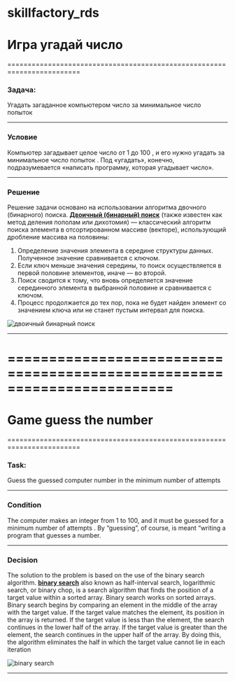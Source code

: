 # skillfactory_rds

#  Игра угадай число
========================================================================
### Задача:
Угадать загаданное компьютером число за минимальное число попыток 

* * * * * * * * *
### Условие
Компьютер загадывает целое число от 1  до 100 , и его нужно угадать за минимальное число попыток . Под «угадать», конечно, подразумевается «написать программу, которая угадывает число».
* * * * * * * * *
### Решение
Решение задачи основано на использовании алгоритма двочного (бинарного) поиска.
[**Двоичный (бинарный) поиск**](https://ru.wikipedia.org/wiki/Двоичный_поиск) (также известен как метод деления пополам или дихотомия) — классический алгоритм поиска элемента в отсортированном массиве (векторе), использующий дробление массива на половины:
1. Определение значения элемента в середине структуры данных. Полученное значение сравнивается с ключом.
2. Если ключ меньше значения середины, то поиск осуществляется в первой половине элементов, иначе — во второй.
3. Поиск сводится к тому, что вновь определяется значение серединного элемента в выбранной половине и сравнивается с ключом.
4. Процесс продолжается до тех пор, пока не будет найден элемент со значением ключа или не станет пустым интервал для поиска.

![двоичный бинарный поиск](/common/algorithm_double_search.png "двоичный бинарный поиск" )

* * * * * * * * 


========================================================================
========================================================================

# Game guess the number
========================================================================
### Task:
Guess the guessed computer number in the minimum number of attempts 

* * * * * * * * *
### Condition
The computer makes an integer from 1 to 100, and it must be guessed for a minimum number of attempts . By “guessing”, of course, is meant “writing a program that guesses a number.
* * * * * * * * *
### Decision
The solution to the problem is based on the use of the binary search algorithm.
[**binary search**](https://en.wikipedia.org/wiki/Binary_search_algorithm) also known as half-interval search, logarithmic search, or binary chop, is a search algorithm that finds the position of a target value within a sorted array.
Binary search works on sorted arrays. Binary search begins by comparing an element in the middle of the array with the target value. If the target value matches the element, its position in the array is returned. If the target value is less than the element, the search continues in the lower half of the array. If the target value is greater than the element, the search continues in the upper half of the array. By doing this, the algorithm eliminates the half in which the target value cannot lie in each iteration

![binary search](/common/Binary_search_algorithm.jpg "binary search" )

* * * * * * * * 